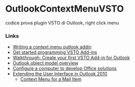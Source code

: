 # OutlookContextMenuVSTO
codice prova plugin VSTO di Outlook, right click menu

### Links
* [Writing a context menu outlook addin](https://bobnoordam.nl/csharp/writing-a-context-menu-outlook-addin/)
* [Get started programming VSTO Add-ins](https://docs.microsoft.com/en-us/visualstudio/vsto/getting-started-programming-vsto-add-ins?view=vs-2022)
* [Walkthrough: Create your first VSTO Add-in for Outlook](https://docs.microsoft.com/en-us/visualstudio/vsto/walkthrough-creating-your-first-vsto-add-in-for-outlook?view=vs-2022&tabs=csharp)
* [Outlook object model overview](https://docs.microsoft.com/en-us/visualstudio/vsto/outlook-object-model-overview?view=vs-2019)
* [Configure a computer to develop Office solutions](https://docs.microsoft.com/en-us/visualstudio/vsto/configuring-a-computer-to-develop-office-solutions?view=vs-2019)
* [Extending the User Interface in Outlook 2010](https://docs.microsoft.com/en-us/previous-versions/office/developer/office-2010/ee692172(v=office.14)?redirectedfrom=MSDN)
  * [Context Menu for a Mail Item](https://docs.microsoft.com/en-us/previous-versions/office/developer/office-2010/ee692172(v=office.14)?redirectedfrom=MSDN#context-menu-for-a-mail-item)




